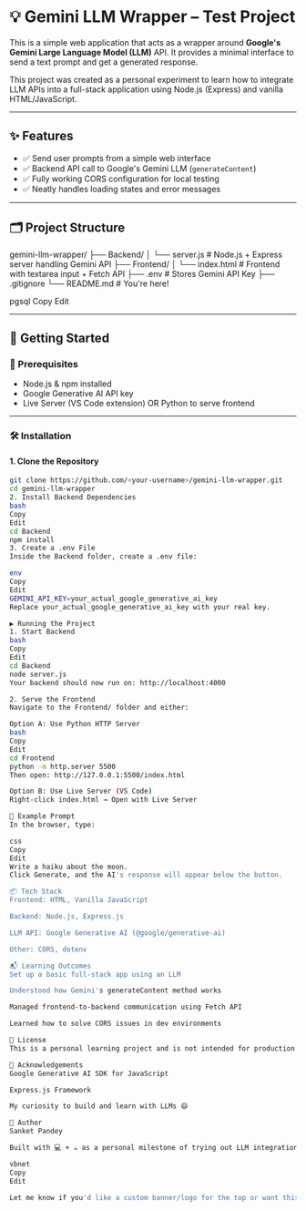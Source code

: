 # 💡 Gemini LLM Wrapper – Test Project

This is a simple web application that acts as a wrapper around **Google's Gemini Large Language Model (LLM)** API. It provides a minimal interface to send a text prompt and get a generated response.

This project was created as a personal experiment to learn how to integrate LLM APIs into a full-stack application using Node.js (Express) and vanilla HTML/JavaScript.

---

## ✨ Features

- ✅ Send user prompts from a simple web interface
- ✅ Backend API call to Google's Gemini LLM (`generateContent`)
- ✅ Fully working CORS configuration for local testing
- ✅ Neatly handles loading states and error messages

---

## 🗂️ Project Structure

gemini-llm-wrapper/
├── Backend/
│ └── server.js # Node.js + Express server handling Gemini API
├── Frontend/
│ └── index.html # Frontend with textarea input + Fetch API
├── .env # Stores Gemini API Key
├── .gitignore
└── README.md # You're here!

pgsql
Copy
Edit

---

## 🚀 Getting Started

### 🔧 Prerequisites

- Node.js & npm installed
- Google Generative AI API key
- Live Server (VS Code extension) OR Python to serve frontend

---

### 🛠️ Installation

#### 1. Clone the Repository
```bash
git clone https://github.com/<your-username>/gemini-llm-wrapper.git
cd gemini-llm-wrapper
2. Install Backend Dependencies
bash
Copy
Edit
cd Backend
npm install
3. Create a .env File
Inside the Backend folder, create a .env file:

env
Copy
Edit
GEMINI_API_KEY=your_actual_google_generative_ai_key
Replace your_actual_google_generative_ai_key with your real key.

▶️ Running the Project
1. Start Backend
bash
Copy
Edit
cd Backend
node server.js
Your backend should now run on: http://localhost:4000

2. Serve the Frontend
Navigate to the Frontend/ folder and either:

Option A: Use Python HTTP Server
bash
Copy
Edit
cd Frontend
python -m http.server 5500
Then open: http://127.0.0.1:5500/index.html

Option B: Use Live Server (VS Code)
Right-click index.html → Open with Live Server

🧪 Example Prompt
In the browser, type:

css
Copy
Edit
Write a haiku about the moon.
Click Generate, and the AI's response will appear below the button.

📦 Tech Stack
Frontend: HTML, Vanilla JavaScript

Backend: Node.js, Express.js

LLM API: Google Generative AI (@google/generative-ai)

Other: CORS, dotenv

📬 Learning Outcomes
Set up a basic full-stack app using an LLM

Understood how Gemini's generateContent method works

Managed frontend-to-backend communication using Fetch API

Learned how to solve CORS issues in dev environments

🧾 License
This is a personal learning project and is not intended for production use. You’re welcome to fork, clone, and modify it for educational purposes.

🙌 Acknowledgements
Google Generative AI SDK for JavaScript

Express.js Framework

My curiosity to build and learn with LLMs 😄

🧠 Author
Sanket Pandey

Built with 💻 + ☕ as a personal milestone of trying out LLM integration.

vbnet
Copy
Edit

Let me know if you'd like a custom banner/logo for the top or want this linked to your GitHub repo directly!









